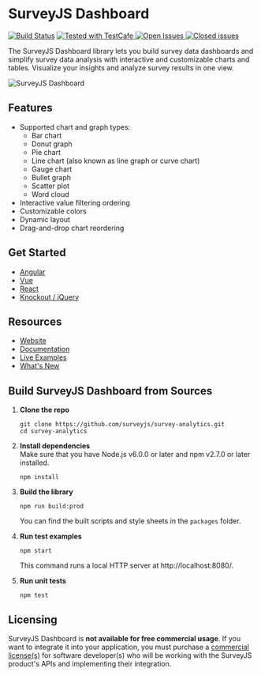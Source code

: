 # SurveyJS Dashboard
[![Build Status](https://dev.azure.com/SurveyJS/SurveyJS%20Integration%20Tests/_apis/build/status/SurveyJS%20Library?branchName=master)](https://dev.azure.com/SurveyJS/SurveyJS%20Integration%20Tests/_build/latest?definitionId=7&branchName=master)
<a href="https://github.com/DevExpress/testcafe">
<img alt="Tested with TestCafe" src="https://img.shields.io/badge/tested%20with-TestCafe-2fa4cf.svg">
</a>
<a href="https://github.com/surveyjs/survey-analytics/issues">
<img alt="Open Issues" title="Open Issues" src="https://img.shields.io/github/issues/surveyjs/survey-analytics.svg">
</a>
<a href="https://github.com/surveyjs/survey-analytics/issues?utf8=%E2%9C%93&q=is%3Aissue+is%3Aclosed+">
<img alt="Closed issues" title="Closed issues" src="https://img.shields.io/github/issues-closed/surveyjs/survey-analytics.svg">
</a>

The SurveyJS Dashboard library lets you build survey data dashboards and simplify survey data analysis with interactive and customizable charts and tables. Visualize your insights and analyze survey results in one view.

![SurveyJS Dashboard](docs/images/survey-analytics-overview.png)

## Features

- Supported chart and graph types:
  - Bar chart
  - Donut graph
  - Pie chart
  - Line chart (also known as line graph or curve chart)
  - Gauge chart
  - Bullet graph
  - Scatter plot
  - Word cloud
- Interactive value filtering ordering
- Customizable colors
- Dynamic layout
- Drag-and-drop chart reordering

## Get Started

- [Angular](https://surveyjs.io/Documentation/Analytics?id=get-started-angular)
- [Vue](https://surveyjs.io/Documentation/Analytics?id=get-started-vue)
- [React](https://surveyjs.io/Documentation/Analytics?id=get-started-react)
- [Knockout / jQuery](https://surveyjs.io/Documentation/Analytics?id=get-started-knockout-jquery)

## Resources

- [Website](https://surveyjs.io/)
- [Documentation](https://surveyjs.io/Documentation/Analytics)
- [Live Examples](https://surveyjs.io/Examples/Analytics)
- [What's New](https://surveyjs.io/WhatsNew)

## Build SurveyJS Dashboard from Sources

1. **Clone the repo**

    ```
    git clone https://github.com/surveyjs/survey-analytics.git
    cd survey-analytics
    ```

1. **Install dependencies**          
Make sure that you have Node.js v6.0.0 or later and npm v2.7.0 or later installed.

    ```
    npm install
    ```

1. **Build the library**

    ```
    npm run build:prod
    ```

    You can find the built scripts and style sheets in the `packages` folder.

1. **Run test examples**

    ```
    npm start
    ```

    This command runs a local HTTP server at http://localhost:8080/.

1. **Run unit tests**

    ```
    npm test
    ```

## Licensing

SurveyJS Dashboard is **not available for free commercial usage**. If you want to integrate it into your application, you must purchase a [commercial license(s)](https://surveyjs.io/licensing) for software developer(s) who will be working with the SurveyJS product's APIs and implementing their integration.
